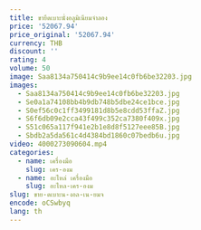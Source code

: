 ```yaml
---
title: ขายึดเบาะนั่งอลูมิเนียมจําลอง
price: '52067.94'
price_original: '52067.94'
currency: THB
discount: ''
rating: 4
volume: 50
image: Saa8134a750414c9b9ee14c0fb6be32203.jpg
images:
  - Saa8134a750414c9b9ee14c0fb6be32203.jpg
  - Se0a1a74108bb4b9db748b5dbe24ce1bce.jpg
  - S0ef56c0c1ff3499181d8b5e8cdd53ffaZ.jpg
  - S6f6db09e2cca43f499c352ca7380f409x.jpg
  - S51c065a117f941e2b1e8d8f5127eee85B.jpg
  - Sbdb2a5da561c4d4384bd1860c07bedb6u.jpg
video: 4000273090604.mp4
categories:
  - name: เครื่องมือ
    slug: เคร-องม
  - name: อะไหล่ เครื่องมือ
    slug: อะไหล-เคร-องม
slug: ขาย-ดเบาะน-งอล-เน-ยมจ
encode: oCSwbyq
lang: th
---
```

  
